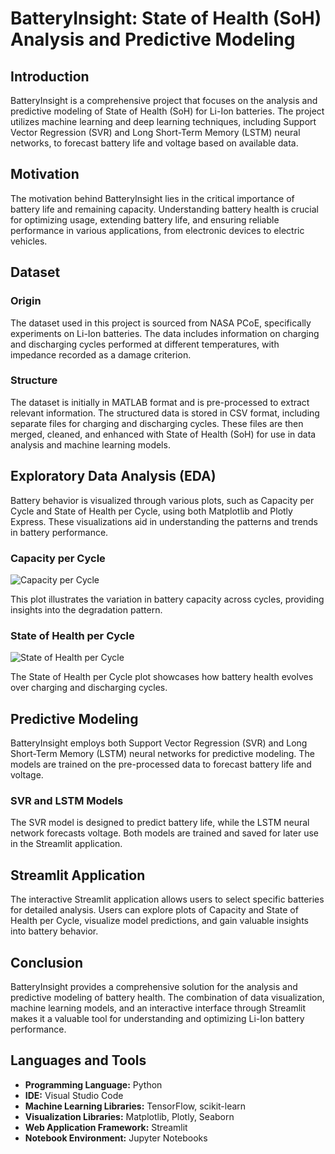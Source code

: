 # BatteryInsight: State of Health (SoH) Analysis and Predictive Modeling



## Introduction

BatteryInsight is a comprehensive project that focuses on the analysis and predictive modeling of State of Health (SoH) for Li-Ion batteries. The project utilizes machine learning and deep learning techniques, including Support Vector Regression (SVR) and Long Short-Term Memory (LSTM) neural networks, to forecast battery life and voltage based on available data.

## Motivation

The motivation behind BatteryInsight lies in the critical importance of battery life and remaining capacity. Understanding battery health is crucial for optimizing usage, extending battery life, and ensuring reliable performance in various applications, from electronic devices to electric vehicles.

## Dataset

### Origin

The dataset used in this project is sourced from NASA PCoE, specifically experiments on Li-Ion batteries. The data includes information on charging and discharging cycles performed at different temperatures, with impedance recorded as a damage criterion.

### Structure

The dataset is initially in MATLAB format and is pre-processed to extract relevant information. The structured data is stored in CSV format, including separate files for charging and discharging cycles. These files are then merged, cleaned, and enhanced with State of Health (SoH) for use in data analysis and machine learning models.

## Exploratory Data Analysis (EDA)

Battery behavior is visualized through various plots, such as Capacity per Cycle and State of Health per Cycle, using both Matplotlib and Plotly Express. These visualizations aid in understanding the patterns and trends in battery performance.

### Capacity per Cycle

![Capacity per Cycle](path.png)

This plot illustrates the variation in battery capacity across cycles, providing insights into the degradation pattern.

### State of Health per Cycle

![State of Health per Cycle](path.png)

The State of Health per Cycle plot showcases how battery health evolves over charging and discharging cycles.

## Predictive Modeling

BatteryInsight employs both Support Vector Regression (SVR) and Long Short-Term Memory (LSTM) neural networks for predictive modeling. The models are trained on the pre-processed data to forecast battery life and voltage.

### SVR and LSTM Models

The SVR model is designed to predict battery life, while the LSTM neural network forecasts voltage. Both models are trained and saved for later use in the Streamlit application.

## Streamlit Application

The interactive Streamlit application allows users to select specific batteries for detailed analysis. Users can explore plots of Capacity and State of Health per Cycle, visualize model predictions, and gain valuable insights into battery behavior.

## Conclusion

BatteryInsight provides a comprehensive solution for the analysis and predictive modeling of battery health. The combination of data visualization, machine learning models, and an interactive interface through Streamlit makes it a valuable tool for understanding and optimizing Li-Ion battery performance.

## Languages and Tools

- **Programming Language:** Python
- **IDE:** Visual Studio Code
- **Machine Learning Libraries:** TensorFlow, scikit-learn
- **Visualization Libraries:** Matplotlib, Plotly, Seaborn
- **Web Application Framework:** Streamlit
- **Notebook Environment:** Jupyter Notebooks

